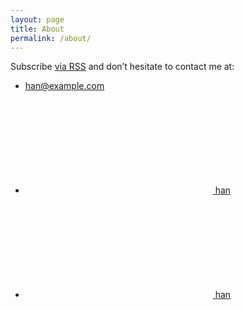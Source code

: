 ```yaml
---
layout: page
title: About
permalink: /about/
---
```


<p class="rss-subscribe">Subscribe <a href="/feed.xml">via RSS</a> and don’t hesitate to contact me at:</p>

<div>
	<ul class="contact-list">
	<li><a class="u-email" href="mailto:han@gmail.com">han@example.com</a></li>
	<p></p>
	<li><a href="https://github.com/jekyll"><svg class="svg-icon"><use xlink:href="/assets/minima-social-icons.svg#github"></use></svg> <span class="username">han</span></a></li>
	<p></p>
	<li><a href="https://www.twitter.com/jekyllrb"><svg class="svg-icon"><use xlink:href="/assets/minima-social-icons.svg#twitter"></use></svg> <span class="username">han</span></a></li>
	</ul>
</div>
